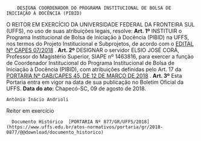         DESIGNA COORDENADOR DO PROGRAMA INSTITUCIONAL DE BOLSA DE INICIAÇÃO À DOCÊNCIA (PIBID)  

 O REITOR EM EXERCÍCIO DA UNIVERSIDADE FEDERAL DA FRONTEIRA SUL (UFFS), no uso de suas atribuições legais, resolve:   **Art. 1º** INSTITUIR o Programa Institucional de Bolsa de Iniciação à Docência (PIBID) na UFFS, nos termos do Projeto Institucional e Subprojetos, de acordo com o [EDITAL Nº CAPES 07/2018](https://www.capes.gov.br/images/stories/download/editais/01032018-Edital-7-2018-PIBID.pdf)  .   **Art. 2º** DESIGNAR o servidor ELSIO JOSÉ CORÁ, Professor do Magistério Superior, SIAPE nº 1463816, para exercer a função de Coordenador Institucional do Programa Institucional de Bolsa de Iniciação à Docência (PIBID), com atribuições definidas pelo Art. 17 da [PORTARIA Nº GAB/CAPES 45, DE 12 DE MARÇO DE 2018](http://www.capes.gov.br/images/stories/download/bolsas/27032018-Portaria-Capes-n-45-2018-concessao-de-bolsa.pdf)  .   **Art. 3º** Esta Portaria entra em vigor na data de sua publicação no Boletim Oficial da UFFS.      **Data do ato:** Chapecó-SC, 09 de agosto de 2018.   
 

    Antônio Inácio Andrioli   
 Reitor em exercício 

      Documento Histórico  [PORTARIA Nº 877/GR/UFFS/2018](https://www.uffs.edu.br/atos-normativos/portaria/gr/2018-0877/@@download/documento_historico)     
      